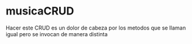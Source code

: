 # musicaCRUD
Hacer este CRUD es un dolor de cabeza por los metodos que se llaman igual pero se invocan de manera distinta

